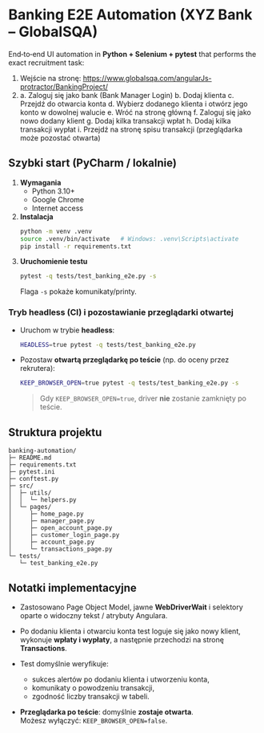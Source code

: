 # Banking E2E Automation (XYZ Bank – GlobalSQA)

End‑to‑end UI automation in **Python + Selenium + pytest** that performs the exact recruitment task:

1) Wejście na stronę: https://www.globalsqa.com/angularJs-protractor/BankingProject/
2) a. Zaloguj się jako bank (Bank Manager Login)
   b. Dodaj klienta
   c. Przejdź do otwarcia konta
   d. Wybierz dodanego klienta i otwórz jego konto w dowolnej walucie
   e. Wróć na stronę główną
   f. Zaloguj się jako nowo dodany klient
   g. Dodaj kilka transakcji wpłat
   h. Dodaj kilka transakcji wypłat
   i. Przejdź na stronę spisu transakcji (przeglądarka może pozostać otwarta)

## Szybki start (PyCharm / lokalnie)

1. **Wymagania**
   - Python 3.10+
   - Google Chrome
   - Internet access
2. **Instalacja**
   ```bash
   python -m venv .venv
   source .venv/bin/activate   # Windows: .venv\Scripts\activate
   pip install -r requirements.txt
   ```
3. **Uruchomienie testu**
   ```bash
   pytest -q tests/test_banking_e2e.py -s
   ```
   Flaga `-s` pokaże komunikaty/printy.

### Tryb headless (CI) i pozostawianie przeglądarki otwartej
- Uruchom w trybie **headless**:
  ```bash
  HEADLESS=true pytest -q tests/test_banking_e2e.py
  ```
- Pozostaw **otwartą przeglądarkę po teście** (np. do oceny przez rekrutera):
  ```bash
  KEEP_BROWSER_OPEN=true pytest -q tests/test_banking_e2e.py -s
  ```
  > Gdy `KEEP_BROWSER_OPEN=true`, driver **nie** zostanie zamknięty po teście.

## Struktura projektu
```text
banking-automation/
├─ README.md
├─ requirements.txt
├─ pytest.ini
├─ conftest.py
├─ src/
│  ├─ utils/
│  │  └─ helpers.py
│  └─ pages/
│     ├─ home_page.py
│     ├─ manager_page.py
│     ├─ open_account_page.py
│     ├─ customer_login_page.py
│     ├─ account_page.py
│     └─ transactions_page.py
└─ tests/
   └─ test_banking_e2e.py
```

## Notatki implementacyjne
- Zastosowano Page Object Model, jawne **WebDriverWait** i selektory oparte o widoczny tekst / atrybuty Angulara.
- Po dodaniu klienta i otwarciu konta test loguje się jako nowy klient, wykonuje **wpłaty i wypłaty**, a następnie przechodzi na stronę **Transactions**.
- Test domyślnie weryfikuje:
  - sukces alertów po dodaniu klienta i utworzeniu konta,
  - komunikaty o powodzeniu transakcji,
  - zgodność liczby transakcji w tabeli.

- **Przeglądarka po teście**: domyślnie **zostaje otwarta**.  
  Możesz wyłączyć: `KEEP_BROWSER_OPEN=false`.
